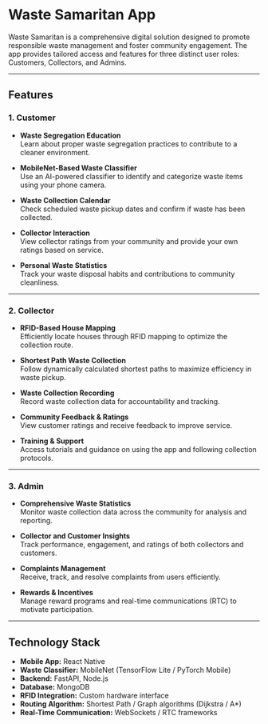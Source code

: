 # Waste Samaritan App

Waste Samaritan is a comprehensive digital solution designed to promote responsible waste management and foster community engagement. The app provides tailored access and features for three distinct user roles: Customers, Collectors, and Admins.

---

## Features

### 1. Customer

- **Waste Segregation Education**  
  Learn about proper waste segregation practices to contribute to a cleaner environment.

- **MobileNet-Based Waste Classifier**  
  Use an AI-powered classifier to identify and categorize waste items using your phone camera.

- **Waste Collection Calendar**  
  Check scheduled waste pickup dates and confirm if waste has been collected.

- **Collector Interaction**  
  View collector ratings from your community and provide your own ratings based on service.

- **Personal Waste Statistics**  
  Track your waste disposal habits and contributions to community cleanliness.

---

### 2. Collector

- **RFID-Based House Mapping**  
  Efficiently locate houses through RFID mapping to optimize the collection route.

- **Shortest Path Waste Collection**  
  Follow dynamically calculated shortest paths to maximize efficiency in waste pickup.

- **Waste Collection Recording**  
  Record waste collection data for accountability and tracking.

- **Community Feedback & Ratings**  
  View customer ratings and receive feedback to improve service.

- **Training & Support**  
  Access tutorials and guidance on using the app and following collection protocols.

---

### 3. Admin

- **Comprehensive Waste Statistics**  
  Monitor waste collection data across the community for analysis and reporting.

- **Collector and Customer Insights**  
  Track performance, engagement, and ratings of both collectors and customers.

- **Complaints Management**  
  Receive, track, and resolve complaints from users efficiently.

- **Rewards & Incentives**  
  Manage reward programs and real-time communications (RTC) to motivate participation.

---

## Technology Stack

- **Mobile App:** React Native 
- **Waste Classifier:** MobileNet (TensorFlow Lite / PyTorch Mobile)  
- **Backend:** FastAPI, Node.js   
- **Database:**  MongoDB 
- **RFID Integration:** Custom hardware interface 
- **Routing Algorithm:** Shortest Path / Graph algorithms (Dijkstra / A*)  
- **Real-Time Communication:** WebSockets / RTC frameworks


